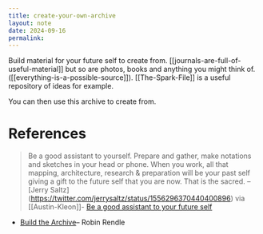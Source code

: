 ```yaml
---
title: create-your-own-archive
layout: note
date: 2024-09-16
permalink:
---
```

Build material for your future self to create from. [[journals-are-full-of-useful-material]] but so are photos, books and anything you might think of. ([[everything-is-a-possible-source]]). [[The-Spark-File]] is a useful repository of ideas for example.

You can then use this archive to create from.
# References 

> Be a good assistant to yourself. Prepare and gather, make notations and sketches in your head or phone. When you work, all that mapping, architecture, research & preparation will be your past self giving a gift to the future self that you are now. That is the sacred.
> –[Jerry Saltz] (https://twitter.com/jerrysaltz/status/1556296370440400896) via [[Austin-Kleon]]- [Be a good assistant to your future self](https://austinkleon.com/2023/03/20/a-good-assistant-to-your-future-self/)

- [Build the Archive](https://austinkleon.com/2023/03/20/a-good-assistant-to-your-future-self/)–  Robin Rendle